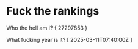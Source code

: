 # Fuck the rankings

Who the hell am I?
{ 27297853 }

What fucking year is it?
[ 2025-03-11T07:40:00Z ]
